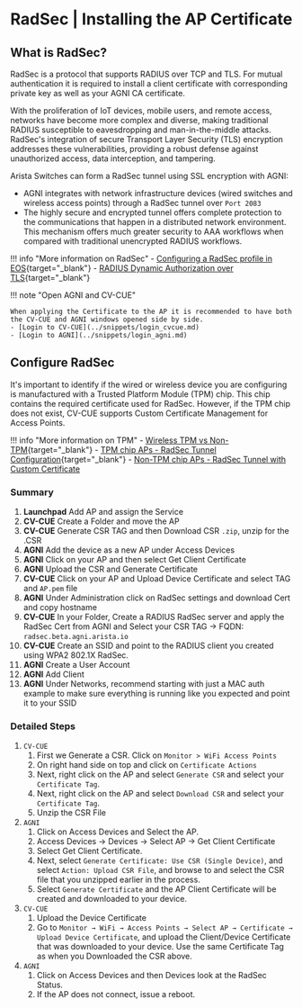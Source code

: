 # RadSec | Installing the AP Certificate

## What is RadSec?

RadSec is a protocol that supports RADIUS over TCP and TLS. For mutual authentication it is required to install a client certificate with corresponding private key as well as your AGNI CA certificate.

With the proliferation of IoT devices, mobile users, and remote access, networks have become more complex and diverse, making traditional RADIUS susceptible to eavesdropping and man-in-the-middle attacks. RadSec's integration of secure Transport Layer Security (TLS) encryption addresses these vulnerabilities, providing a robust defense against unauthorized access, data interception, and tampering.

Arista Switches can form a RadSec tunnel using SSL encryption with AGNI:

- AGNI integrates with network infrastructure devices (wired switches and wireless access points) through a RadSec tunnel over `Port 2083`
- The highly secure and encrypted tunnel offers complete protection to the communications that happen in a distributed network environment. This mechanism offers much greater security to AAA workflows when compared with traditional unencrypted RADIUS workflows.

!!! info "More information on RadSec"
    - [Configuring a RadSec profile in EOS](https://arista.my.site.com/AristaCommunity/s/article/Configuring-RadSec-profile-in-EOS){target="_blank"}
    - [RADIUS Dynamic Authorization over TLS](https://www.arista.com/en/support/toi/eos-4-27-0f/14891-radius-dynamic-authorization-over-tls){target="_blank"}

!!! note "Open AGNI and CV-CUE"

    When applying the Certificate to the AP it is recommended to have both the CV-CUE and AGNI windows opened side by side.
    - [Login to CV-CUE](../snippets/login_cvcue.md)
    - [Login to AGNI](../snippets/login_agni.md)

## Configure RadSec

It's important to identify if the wired or wireless device you are configuring is manufactured with a Trusted Platform Module (TPM) chip. This chip contains the required certificate used for RadSec. However, if the TPM chip does not exist, CV-CUE supports Custom Certificate Management for Access Points.

!!! info "More information on TPM"
    - [Wireless TPM vs Non-TPM](https://www.arista.com/en/support/toi/cv-cue-18-0-0/20886-wi-fi-access-point-server-communication-workflow){target="_blank"}
    - [TPM chip APs - RadSec Tunnel Configuration](https://www.youtube.com/watch?v=9kxJDjRnVnE){target="_blank"}
    - [Non-TPM chip APs - RadSec Tunnel with Custom Certificate](https://www.youtube.com/watch?v=kFJ24zRHYJ8&list=PL3NLCp8DnVftRcsTAa8xmKBrJ3WJLxvzn&index=4)

### Summary

1. **Launchpad** Add AP and assign the Service
2. **CV-CUE** Create a Folder and move the AP
3. **CV-CUE** Generate CSR TAG and then Download CSR `.zip`, unzip for the .CSR
4. **AGNI** Add the device as a new AP under Access Devices
5. **AGNI** Click on your AP and then select Get Client Certificate
6. **AGNI** Upload the CSR and Generate Certificate
7. **CV-CUE** Click on your AP and Upload Device Certificate and select TAG and `AP.pem` file
8. **AGNI** Under Administration click on RadSec settings and download Cert and copy hostname
9. **CV-CUE** In your Folder, Create a RADIUS RadSec server and apply the RadSec Cert from AGNI and Select your CSR TAG -> FQDN: `radsec.beta.agni.arista.io`
10. **CV-CUE** Create an SSID and point to the RADIUS client you created using WPA2 802.1X RadSec.
11. **AGNI** Create a User Account
12. **AGNI** Add Client
13. **AGNI** Under Networks, recommend starting with just a MAC auth example to make sure everything is running like you expected and point it to your SSID

### Detailed Steps

1. `CV-CUE`
      1. First we Generate a CSR. Click on `Monitor > WiFi Access Points`
      2. On right hand side on top and click on `Certificate Actions`
      3. Next, right click on the AP and select `Generate CSR` and select your `Certificate Tag`.
      4. Next, right click on the AP and select `Download CSR` and select your `Certificate Tag`.
      5. Unzip the CSR File
2. `AGNI`
      1. Click on Access Devices and Select the AP.
      2. Access Devices → Devices → Select AP → Get Client Certificate
      3. Select Get Client Certificate.
      4. Next, select `Generate Certificate: Use CSR (Single Device)`, and select `Action: Upload CSR File`, and browse to and select the CSR file that you unzipped earlier in the process.
      5. Select `Generate Certificate` and the AP Client Certificate will be created and downloaded to your device.
3. `CV-CUE`
      1. Upload the Device Certificate
      2. Go to `Monitor → WiFi → Access Points → Select AP → Certificate → Upload Device Certificate`, and upload the Client/Device Certificate that was downloaded to your device. Use the same Certificate Tag as when you Downloaded the CSR above.
4. `AGNI`
      1. Click on Access Devices and then Devices look at the RadSec Status.
      2. If the AP does not connect, issue a reboot.

